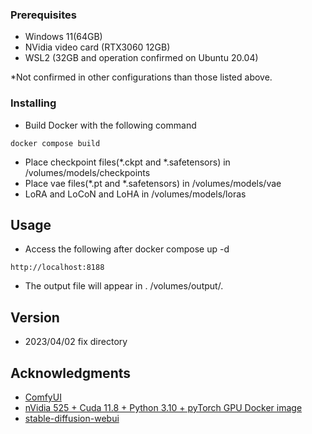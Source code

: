 
### Prerequisites

* Windows 11(64GB)
* NVidia video card (RTX3060 12GB)
* WSL2 (32GB and operation confirmed on Ubuntu 20.04)

*Not confirmed in other configurations than those listed above.

### Installing

* Build Docker with the following command
```
docker compose build
```

* Place checkpoint files(*.ckpt and *.safetensors) in /volumes/models/checkpoints
* Place vae files(*.pt and *.safetensors) in /volumes/models/vae
* LoRA and LoCoN and LoHA in /volumes/models/loras

## Usage

* Access the following after docker compose up -d
```
http://localhost:8188
```
* The output file will appear in . /volumes/output/.

## Version

* 2023/04/02
fix directory

## Acknowledgments

* [ComfyUI](https://github.com/comfyanonymous/ComfyUI) 
* [nVidia 525 + Cuda 11.8 + Python 3.10 + pyTorch GPU Docker image](https://dev.to/ordigital/nvidia-525-cuda-118-python-310-pytorch-gpu-docker-image-1l4a)
* [stable-diffusion-webui](https://github.com/AUTOMATIC1111/stable-diffusion-webui) 
